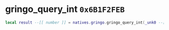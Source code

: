 # gringo_query_int `0x6B1F2FEB`

```lua
local result --[[ number ]] = natives.gringo.gringo_query_int(_unk0 --[[ number ]], _unk1 --[[ number ]], _unk2 --[[ number ]], _unk3 --[[ number ]])
```